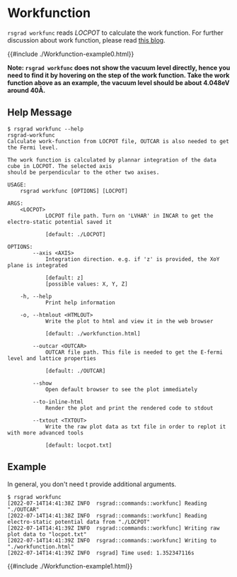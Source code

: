 # Workfunction

`rsgrad workfunc` reads _LOCPOT_ to calculate the work function. For further discussion about
work function, please read [this blog](https://ionizing.page/post/vasp-dipol-correction-work-function/).

{{#include ./Workfunction-example0.html}}

__Note: `rsgrad workfunc` does not show the vacuum level directly, hence you need to find it by
hovering on the step of the work function. Take the work function above as an example, the
vacuum level should be about 4.048eV around 40Å.__

## Help Message

```shell
$ rsgrad workfunc --help
rsgrad-workfunc
Calculate work-function from LOCPOT file, OUTCAR is also needed to get the Fermi level.

The work function is calculated by plannar integration of the data cube in LOCPOT. The selected axis
should be perpendicular to the other two axises.

USAGE:
    rsgrad workfunc [OPTIONS] [LOCPOT]

ARGS:
    <LOCPOT>
            LOCPOT file path. Turn on 'LVHAR' in INCAR to get the electro-static potential saved it

            [default: ./LOCPOT]

OPTIONS:
        --axis <AXIS>
            Integration direction. e.g. if 'z' is provided, the XoY plane is integrated

            [default: z]
            [possible values: X, Y, Z]

    -h, --help
            Print help information

    -o, --htmlout <HTMLOUT>
            Write the plot to html and view it in the web browser

            [default: ./workfunction.html]

        --outcar <OUTCAR>
            OUTCAR file path. This file is needed to get the E-fermi level and lattice properties

            [default: ./OUTCAR]

        --show
            Open default browser to see the plot immediately

        --to-inline-html
            Render the plot and print the rendered code to stdout

        --txtout <TXTOUT>
            Write the raw plot data as txt file in order to replot it with more advanced tools

            [default: locpot.txt]
```

## Example

In general, you don't need t provide additional arguments.

```shell
$ rsgrad workfunc
[2022-07-14T14:41:38Z INFO  rsgrad::commands::workfunc] Reading "./OUTCAR"
[2022-07-14T14:41:38Z INFO  rsgrad::commands::workfunc] Reading electro-static potential data from "./LOCPOT"
[2022-07-14T14:41:39Z INFO  rsgrad::commands::workfunc] Writing raw plot data to "locpot.txt"
[2022-07-14T14:41:39Z INFO  rsgrad::commands::workfunc] Writing to "./workfunction.html"
[2022-07-14T14:41:39Z INFO  rsgrad] Time used: 1.352347116s
```

{{#include ./Workfunction-example1.html}}
